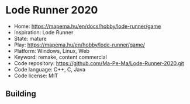 # Lode Runner 2020

- Home: https://mapema.hu/en/docs/hobby/lode-runner/game
- Inspiration: Lode Runner
- State: mature
- Play: https://mapema.hu/en/hobby/lode-runner/game/
- Platform: Windows, Linux, Web
- Keyword: remake, content commercial
- Code repository: https://github.com/Ma-Pe-Ma/Lode-Runner-2020.git
- Code language: C++, C, Java
- Code license: MIT

## Building

